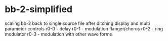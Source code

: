 # bb-2-simplified
scaling bb-2 back to single source file after ditching display and multi parameter controls
r0-0 - delay
r0-1 - modulation flanger/chorus
r0-2 - ring modulator
r0-3 - modulation with other wave forms